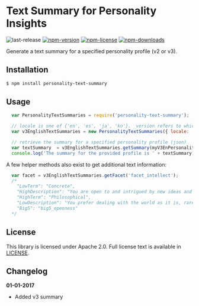 # Text Summary for Personality Insights

![last-release](https://img.shields.io/github/tag/personality-insights/text-summary.svg)
[![npm-version](https://img.shields.io/npm/v/personality-text-summary.svg)](https://www.npmjs.com/package/personality-text-summary)
[![npm-license](https://img.shields.io/npm/l/personality-text-summary.svg)](https://www.npmjs.com/package/personality-text-summary)
[![npm-downloads](https://img.shields.io/npm/dm/personality-text-summary.svg)](https://www.npmjs.com/package/personality-text-summary)

Generate a text summary for a specified personality profile (v2 or v3).

## Installation

```sh
$ npm install personality-text-summary
```
## Usage

```JavaScript
  var PersonalityTextSummaries = require('personality-text-summary');

  // locale is one of {'en', 'es', 'ja', 'ko'}.  version refers to which version of Watson Personality Insights to use, v2 or v3.
  var v3EnglishTextSummaries = new PersonalityTextSummaries({ locale: 'en', version: 'v3' });

  // retrieve the summary for a specified personality profile (json)
  var textSummary  = v3EnglishTextSummaries.getSummary(myV3EnPersonalityProfile);
  console.log('The summary for the provided profile is ' + textSummary);
```

A few helper methods also exist to get additional text information:
```javascript
  var facet = v3EnglishTextSummaries.getFacet('facet_intellect');
  /*
    "LowTerm": "Concrete",
    "HighDescription": "You are open to and intrigued by new ideas and love to explore them",
    "HighTerm": "Philosophical",
    "LowDescription": "You prefer dealing with the world as it is, rarely considering abstract ideas",
    "Big5": "big5_openness"
  */
```

## License

This library is licensed under Apache 2.0. Full license text is
available in [LICENSE](LICENSE).

## Changelog

__01-01-2017__
 * Added v3 summary

